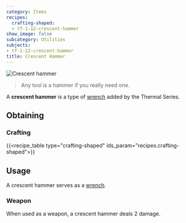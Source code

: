 ```yaml
---
category: Items
recipes:
  crafting-shaped:
  - tf-1-12-crescent-hammer
show_image: false
subcategory: Utilities
subjects:
- tf-1-12-crescent-hammer
title: Crescent Hammer
---
```


![Crescent hammer](/images/docs/1.12/thermal-foundation/crescent-hammer.png)

> Any tool is a hammer if you really need one.


A **crescent hammer** is a type of [wrench](../../wrenches/) added by the
Thermal Series.


Obtaining
---------

### Crafting
{{<recipe_table type="crafting-shaped" ids_param="recipes.crafting-shaped">}}


Usage
-----

A crescent hammer serves as a [wrench](../../wrenches/#usage).

### Weapon
When used as a weapon, a crescent hammer deals 2 damage.
